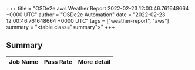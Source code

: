 +++
title = "OSDe2e aws Weather Report 2022-02-23 12:00:46.761648664 +0000 UTC"
author = "OSDe2e Automation"
date = "2022-02-23 12:00:46.761648664 +0000 UTC"
tags = ["weather-report", "aws"]
summary = "<table class=\"summary\"></table>"
+++
## Summary

| Job Name | Pass Rate | More detail |
|----------|-----------|-------------|




